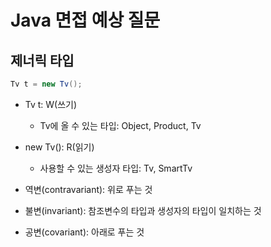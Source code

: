 # Java 면접 예상 질문
## 제너릭 타입
```java
Tv t = new Tv();
```
- Tv t: W(쓰기)
  - Tv에 올 수 있는 타입: Object, Product, Tv
- new Tv(): R(읽기)
  - 사용할 수 있는 생성자 타입: Tv, SmartTv

- 역변(contravariant): 위로 푸는 것 
- 불변(invariant): 참조변수의 타입과 생성자의 타입이 일치하는 것 
- 공변(covariant): 아래로 푸는 것